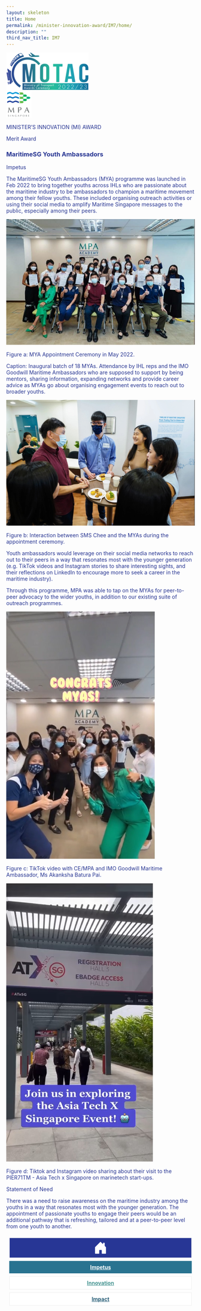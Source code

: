 ```yaml
---
layout: skeleton
title: Home
permalink: /minister-innovation-award/IM7/home/
description: ""
third_nav_title: IM7
---
```

<style type="text/css">
    .text-pri {
      color: #273592;
    }

    .nav-tabs {
      border-bottom: none !important;
      overflow: hidden !important;
    }

    .nav-link {
      margin: 8px !important;
      border-radius: 0px !important;
      font-weight: 700 !important;
      padding: 0.5rem 2.8rem !important;
    }

    .link-home {
      border: 1px solid #eee !important;
      color: #fff !important;
      background: rgb(39, 54, 149) !important;
      display: flex;
      justify-content: center;
      align-items: center;
    }

    .link-project {
      border: 1px solid #eee !important;
      color: rgb(83, 114, 122) !important;
      background-color: #fff !important;
      display: flex;
      justify-content: center;
      align-items: center;
    }

    .link-project.active {
      border: none !important;
      color: #fff !important;
      background: rgb(41, 115, 144) !important;
    }

    .link-solution {
      border: 1px solid #eee !important;
      color: rgb(69, 148, 145) !important;
      background-color: #fff !important;
      display: flex;
      justify-content: center;
      align-items: center;
    }

    .link-solution.active {
      border: none !important;
      color: #fff !important;
      background: rgb(34, 155, 189) !important;
    }

    .link-impact {
      border: 1px solid #eee !important;
      color: rgb(41, 95, 120) !important;
      background-color: #fff !important;
      display: flex;
      justify-content: center;
      align-items: center;
    }

    .link-impact.active {
      border: none !important;
      color: #fff !important;
      background: rgb(10, 91, 142) !important;
    }
  </style>
  <div class="container-fluid py-5 card-bg text-pri my-5">
    <div class="row">
      <div class="col-sm-12 pt-4 pb-3 text-center">
        <img src="/images/Logos/MOTAC_header.png" alt="motac logo" class="img-fluid" />
      </div>
    </div>
    <div class="row border border-4 border-info">
      <div class="col-sm-4 py-3 text-center d-flex flex-column align-items-center justify-content-center">
        <img src="/images/Logos/MPA.png" class="img-fluid" alt="MPA" />
      </div>
      <div class="col-sm-8 py-3 text-center bg-primary d-flex justify-content-center flex-column aligin-items-center">
        <p class="mb-1 text-light font-weight-bold raleway-font"> MINISTER’S INNOVATION (MI) AWARD </p>
        <p class="mb-0 distinguished-award">Merit Award</p>
      </div>
    </div>
    <div class="row">
      <div class="col-12 py-3">
        <h3 class="text-center font-weight-bold"> MaritimeSG Youth Ambassadors </h3>
      </div>
      <div class="col-sm-12 text-center py-2 my-2 bg-heading">
        <p class="mb-0 h3 font-weight-bold text-uppercase text-light"> Impetus </p>
      </div>
      <div class="col-sm-12">
        <div class="row py-2">
          <div class="col-sm-8">
            <p> The MaritimeSG Youth Ambassadors (MYA) programme was launched in Feb 2022 to bring together youths across IHLs who are passionate about the maritime industry to be ambassadors to champion a maritime movement among their fellow youths. These included organising outreach activities or using their social media to amplify Maritime Singapore messages to the public, especially among their peers. </p>
          </div>
          <div class="col-sm-4">
            <img src="/images/MI/IM7/1.jpg" class="img-fluid mb-3" alt="" />
            <p class="mb-3 font-weight-light"> Figure a: MYA Appointment Ceremony in May 2022. </p>
            <p class="mb-3 font-weight-light"> Caption: Inaugural batch of 18 MYAs. Attendance by IHL reps and the IMO Goodwill Maritime Ambassadors who are supposed to support by being mentors, sharing information, expanding networks and provide career advice as MYAs go about organising engagement events to reach out to broader youths. </p>
            <img src="/images/MI/IM7/MYA Appointment Ceremony 2.jpg" class="img-fluid" alt="" />
            <p class="mb-3 font-weight-light"> Figure b: Interaction between SMS Chee and the MYAs during the appointment ceremony. </p>
          </div>
          <div class="col-sm-8">
            <p> Youth ambassadors would leverage on their social media networks to reach out to their peers in a way that resonates most with the younger generation (e.g. TikTok videos and Instagram stories to share interesting sights, and their reflections on LinkedIn to encourage more to seek a career in the maritime industry). </p>
            <p> Through this programme, MPA was able to tap on the MYAs for peer-to-peer advocacy to the wider youths, in addition to our existing suite of outreach programmes. </p>
          </div>
          <div class="col-sm-4">
            <img src="/images/MI/IM7/Social Media Content by MYAs 1.jpg" class="img-fluid" alt="" />
            <p class="mb-3 font-weight-light"> Figure c: TikTok video with CE/MPA and IMO Goodwill Maritime Ambassador, Ms Akanksha Batura Pai. </p>
            <img src="/images/MI/IM7/Social Media Content by MYAs 2.jpg" class="img-fluid" alt="" />
            <p class="mb-3 font-weight-light"> Figure d: Tiktok and Instagram video sharing about their visit to the PIER71TM - Asia Tech x Singapore on marinetech start-ups. </p>
          </div>
        </div>
      </div>
    </div>
    <div class="row">
      <div class="col-sm-12 text-center py-2 my-2 bg-heading">
        <p class="mb-0 h3 font-weight-bold text-light text-uppercase"> Statement of Need </p>
      </div>
      <div class="col-sm-12 py-2">
        <p class="font-weight-bold text-pri"> There was a need to raise awareness on the maritime industry among the youths in a way that resonates most with the younger generation. The appointment of passionate youths to engage their peers would be an additional pathway that is refreshing, tailored and at a peer-to-peer level from one youth to another. </p>
      </div>
    </div>
    <nav>
      <div class="nav nav-tabs nav-fill" id="nav-tab" role="tablist">
        <a class="nav-link text-uppercase link-home text-decoration-none" id="nav-home-tab" href="/minister-innovation-award/IM7/home/">
          <svg xmlns="http://www.w3.org/2000/svg" width="36" height="36" fill="currentColor" class="bi bi-house-door-fill" viewBox="0 0 16 16">
            <path d="M6.5 14.5v-3.505c0-.245.25-.495.5-.495h2c.25 0 .5.25.5.5v3.5a.5.5 0 0 0 .5.5h4a.5.5 0 0 0 .5-.5v-7a.5.5 0 0 0-.146-.354L13 5.793V2.5a.5.5 0 0 0-.5-.5h-1a.5.5 0 0 0-.5.5v1.293L8.354 1.146a.5.5 0 0 0-.708 0l-6 6A.5.5 0 0 0 1.5 7.5v7a.5.5 0 0 0 .5.5h4a.5.5 0 0 0 .5-.5Z" />
          </svg>
        </a>
        <a class="nav-link active link-project text-decoration-none" id="nav-project-tab" href="/minister-innovation-award/IM7/impetus/"> Impetus </a>
        <a class="nav-link link-solution text-decoration-none" id="nav-solution-tab" href="/minister-innovation-award/IM7/innovation/"> Innovation</a>
        <a class="nav-link link-impact text-decoration-none" id="nav-impact-tab" href="/minister-innovation-award/IM7/impact/"> Impact</a>
      </div>
    </nav>
  </div>